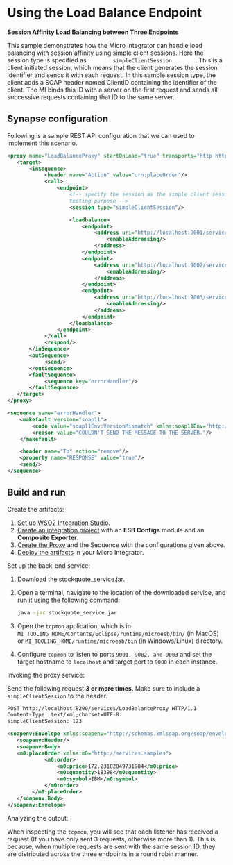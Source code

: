 # Using the Load Balance Endpoint

**Session Affinity Load Balancing between Three Endpoints**

This sample demonstrates how the Micro Integrator can handle load balancing with
session affinity using simple client sessions. Here the
session type is specified as `         simpleClientSession        ` .
This is a client initiated session, which means that the client
generates the session identifier and sends it with each request. In this
sample session type, the client adds a SOAP header named ClientID
containing the identifier of the client. The MI binds this ID with a
server on the first request and sends all successive requests containing
that ID to the same server.

## Synapse configuration

Following is a sample REST API configuration that we can used to implement this scenario.

```xml tab='Proxy Service'
<proxy name="LoadBalanceProxy" startOnLoad="true" transports="http https" xmlns="http://ws.apache.org/ns/synapse">
   <target>
       <inSequence>
            <header name="Action" value="urn:placeOrder"/>
            <call>
                <endpoint>
                    <!-- specify the session as the simple client session provided by Synapse for
                    testing purpose -->
                    <session type="simpleClientSession"/>

                    <loadbalance>
                        <endpoint>
                            <address uri="http://localhost:9001/services/SimpleStockQuoteService">
                                <enableAddressing/>
                            </address>
                        </endpoint>
                        <endpoint>
                            <address uri="http://localhost:9002/services/SimpleStockQuoteService">
                                <enableAddressing/>
                            </address>
                        </endpoint>
                        <endpoint>
                            <address uri="http://localhost:9003/services/SimpleStockQuoteService">
                                <enableAddressing/>
                            </address>
                        </endpoint>
                    </loadbalance>
                </endpoint>
            </call>
            <respond/>
       </inSequence>
       <outSequence>
            <send/>
       </outSequence>
       <faultSequence>
            <sequence key="errorHandler"/>
       </faultSequence>
   </target>
</proxy>
```

```xml tab='Sequence'
<sequence name="errorHandler"> 
    <makefault version="soap11">
        <code value="soap11Env:VersionMismatch" xmlns:soap11Env="http://schemas.xmlsoap.org/soap/envelope/"/>
        <reason value="COULDN'T SEND THE MESSAGE TO THE SERVER."/>
    </makefault>

    <header name="To" action="remove"/>
    <property name="RESPONSE" value="true"/>
    <send/>
</sequence>
```

## Build and run

Create the artifacts:

1. [Set up WSO2 Integration Studio](../../../../develop/installing-WSO2-Integration-Studio).
2. [Create an integration project](../../../../develop/create-integration-project) with an <b>ESB Configs</b> module and an <b>Composite Exporter</b>.
3. [Create the Proxy](../../../../develop/creating-artifacts/creating-a-proxy-service) and the Sequence with the configurations given above.
4. [Deploy the artifacts](../../../../develop/deploy-artifacts) in your Micro Integrator.

Set up the back-end service:

1. Download the [stockquote_service.jar](https://github.com/wso2-docs/WSO2_EI/blob/master/Back-End-Service/stockquote_service.jar).
2. Open a terminal, navigate to the location of the downloaded service, and run it using the following command:

    ```bash
    java -jar stockquote_service.jar
    ```
3. Open the `tcpmon` application, which is in `MI_TOOLING_HOME/Contents/Eclipse/runtime/microesb/bin/` (in MacOS) or `MI_TOOLING_HOME/runtime/microesb/bin` (in Windows/Linux) directory.
4. Configure `tcpmon` to listen to ports `9001, 9002, and 9003` and set the target hostname to `localhost` and target port to `9000` in each instance.

Invoking the proxy service:

Send the following request  **3 or more times**. Make sure to include a `simpleClientSession` to the header.

```xml
POST http://localhost:8290/services/LoadBalanceProxy HTTP/1.1
Content-Type: text/xml;charset=UTF-8
simpleClientSession: 123

<soapenv:Envelope xmlns:soapenv="http://schemas.xmlsoap.org/soap/envelope/">
   <soapenv:Header/>
   <soapenv:Body>
   <m0:placeOrder xmlns:m0="http://services.samples">
            <m0:order>
                <m0:price>172.23182849731984</m0:price>
                <m0:quantity>18398</m0:quantity>
                <m0:symbol>IBM</m0:symbol>
            </m0:order>
        </m0:placeOrder>
   </soapenv:Body>
</soapenv:Envelope>
```

Analyzing the output:

When inspecting the `tcpmon`, you will see that each listener 
has received a request (If you have only sent 3 requests, otherwise more than 1). This is because,
when multiple requests are sent with the same session ID, they are distributed across
the three endpoints in a round robin manner. 
